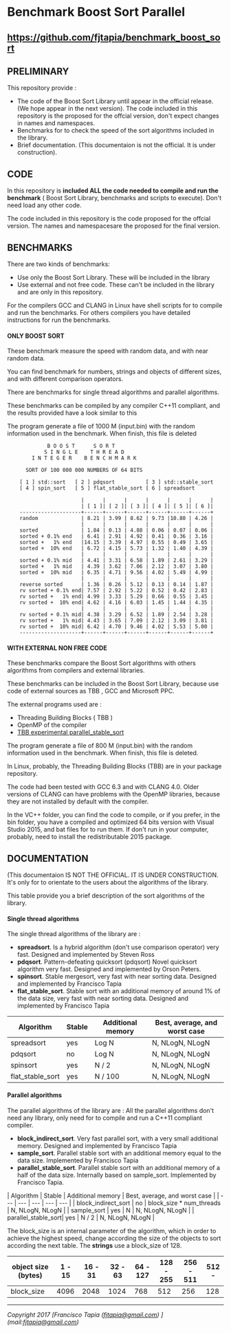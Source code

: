 <H1>Benchmark Boost Sort Parallel</H1>
<H2> <a href="https://github.com/fjtapia/benchmark_boost_sort">https://github.com/fjtapia/benchmark_boost_sort</a> </H2>

<H2>PRELIMINARY</H2>

This repository provide :

* The code of the Boost Sort Library until appear in the official release. (We hope  appear in the next version).
The code included in this repository is the proposed for the offcial version, don't expect changes in names and namespaces.
* Benchmarks for to check the speed of the sort algorithms included in the library.
* Brief documentation. (This documentaion is not the official. It is under construction).

<H2>CODE</H2>

In this repository is **included ALL the code needed to compile and run the benchmark** ( Boost Sort Library, benchmarks and scripts to execute). Don't need load any other code.

The code included in this repository is the code proposed for the offcial version. The names and namespacesare the proposed for the final version.

<H2>BENCHMARKS</H2>

There are two kinds of benchmarks:
* Use only the Boost Sort Library. These will be included in the library
* Use external and not free code. These can't be included in the library and are only in this repository.

For the compilers GCC and CLANG in Linux have shell scripts for to compile and run the benchmarks. For others compilers you have detailed instructions for run the benchmarks.

<H4>ONLY BOOST SORT</H4>

These benchmark measure the speed with random data, and with near random data.

You can find benchmark for numbers, strings and objects of different sizes, and with different comparison operators.

There are benchmarks for single thread algorithms and parallel algorithms.

These benchmarks can be compiled by any compiler C++11 compliant, and the results provided have a look similar to this

The program generate a file of 1000 M (input.bin) with the random information used in the benchmark. When finish, this file is deleted


                 B O O S T      S O R T
                S I N G L E    T H R E A D
            I N T E G E R    B E N C H M A R K

          SORT OF 100 000 000 NUMBERS OF 64 BITS

        [ 1 ] std::sort   [ 2 ] pdqsort          [ 3 ] std::stable_sort
        [ 4 ] spin_sort   [ 5 ] flat_stable_sort [ 6 ] spreadsort

                            |      |      |      |      |      |      |
                            | [ 1 ]| [ 2 ]| [ 3 ]| [ 4 ]| [ 5 ]| [ 6 ]|
        --------------------+------+------+------+------+------+------+
        random              | 8.21 | 3.99 | 8.62 | 9.73 |10.80 | 4.26 |
                            |      |      |      |      |      |      |
        sorted              | 1.84 | 0.13 | 4.88 | 0.06 | 0.07 | 0.06 |
        sorted + 0.1% end   | 6.41 | 2.91 | 4.92 | 0.41 | 0.36 | 3.16 |
        sorted +   1% end   |14.15 | 3.39 | 4.97 | 0.55 | 0.49 | 3.65 |
        sorted +  10% end   | 6.72 | 4.15 | 5.73 | 1.32 | 1.40 | 4.39 |
                            |      |      |      |      |      |      |
        sorted + 0.1% mid   | 4.41 | 3.31 | 6.58 | 1.89 | 2.61 | 3.29 |
        sorted +   1% mid   | 4.39 | 3.62 | 7.06 | 2.12 | 3.07 | 3.80 |
        sorted +  10% mid   | 6.35 | 4.71 | 9.56 | 4.02 | 5.49 | 4.99 |
                            |      |      |      |      |      |      |
        reverse sorted      | 1.36 | 0.26 | 5.12 | 0.13 | 0.14 | 1.87 |
        rv sorted + 0.1% end| 7.57 | 2.92 | 5.22 | 0.52 | 0.42 | 2.83 |
        rv sorted +   1% end| 4.99 | 3.33 | 5.29 | 0.66 | 0.55 | 3.45 |
        rv sorted +  10% end| 4.62 | 4.16 | 6.03 | 1.45 | 1.44 | 4.35 |
                            |      |      |      |      |      |      |
        rv sorted + 0.1% mid| 4.38 | 3.29 | 6.52 | 1.89 | 2.54 | 3.28 |
        rv sorted +   1% mid| 4.43 | 3.65 | 7.09 | 2.12 | 3.09 | 3.81 |
        rv sorted +  10% mid| 6.42 | 4.70 | 9.46 | 4.02 | 5.53 | 5.00 |
        --------------------+------+------+------+------+------+------+


<H4>WITH EXTERNAL NON FREE CODE</H4>

These benchmarks compare the Boost Sort algorithms with others algorithms from compilers and external libraries.

These benchmarks can be included in the Boost Sort Library, because use code of external sources as TBB , GCC and Microsoft PPC.

The external programs used are :

* Threading Building Blocks ( TBB )
* OpenMP of the compiler
* [TBB experimental parallel_stable_sort](https://software.intel.com/sites/default/files/managed/48/9b/parallel_stable_sort.zip)

The program generate a file of 800 M (input.bin) with the random information used in the benchmark. When finish, this file is deleted.

In Linux, probably, the Threading Building Blocks (TBB) are in your package repository.

The code had been tested with GCC 6.3 and with CLANG 4.0. Older versions of CLANG can have problems with the OpenMP libraries, because they are not installed by default with the compiler.

In the VC++ folder, you can find the code to compile, or if you prefer, in the bin folder, you have a compiled and optimized 64 bits version with Visual Studio 2015, and bat files for to run them.
If don't run in your computer, probably, need to install the redistributable 2015 package.

<H2>DOCUMENTATION</H2>

(This documentaion IS NOT THE OFFICIAL. IT IS UNDER CONSTRUCTION. It's only for to orientate to the users about the algorithms of the library.


This table provide you a brief description of the sort algorithms of the library.

**<H4>Single thread algorithms</h4>**

The single thread algorithms of the library are :

* **spreadsort**. Is a hybrid algorithm (don't use comparison operator) very fast. Designed and implemented by Steven Ross
* **pdqsort**. Pattern-defeating quicksort (pdqsort) Novel quicksort algorithm very fast. Designed and implemented by Orson Peters.
* **spinsort**. Stable mergesort, very fast with near sorting data. Designed and implemented by Francisco Tapia
* **flat_stable_sort**. Stable sort with an additional memory of around 1% of the data size, very fast with near sorting data. Designed and implemented by Francisco Tapia

| Algorithm | Stable | Additional memory | Best, average, and worst case |
| --- | --- | --- | --- |
| spreadsort | yes | Log N  | N, NLogN, NLogN |
| pdqsort | no | Log N  | N, NLogN, NLogN |
| spinsort | yes | N / 2  | N, NLogN, NLogN |
| flat_stable_sort | yes| N / 100 | N, NLogN, NLogN   |


**<H4>Parallel algorithms</h4>**
The parallel algorithms of the library are :
All the parallel algorithms don't need any library, only need for to compile and run a C++11 compliant compiler.

* **block_indirect_sort**. Very fast parallel sort, with a very small additional memory. Designed and implemented by Francisco Tapia
* **sample\_sort**. Parallel stable sort with an additional memory equal to the data size. Implemented by Francisco Tapia
* **parallel\_stable\_sort**. Parallel stable sort with an additional memory of a half of the data size. Internally based on sample_sort. Implemented by Francisco Tapia.

| Algorithm | Stable | Additional memory | Best, average, and worst case |
| --- | --- | --- | --- | --- |
| block_indirect_sort | no | block_size \* num_threads | N, NLogN, NLogN  |
| sample_sort | yes | N  | N, NLogN, NLogN  |
| parallel_stable_sort| yes | N / 2 | N, NLogN, NLogN   |



The block_size is an internal parameter of the algorithm, which  in order to achieve the highest speed, change according the size of the objects to sort according the next table. The **strings** use a block_size of 128.

| object size (bytes) |1 - 15| 16 - 31 | 32 - 63 | 64 - 127 | 128 - 255 | 256 - 511 | 512 - |
| --- | --- | --- | --- | --- | --- | --- | --- |
| block_size |4096 |2048 | 1024| 768 | 512 | 256 | 128 |



***
*Copyright 2017  [Francisco Tapia (fjtapia@gmail.com) ] (mail:fjtapia@gmail.com)*
